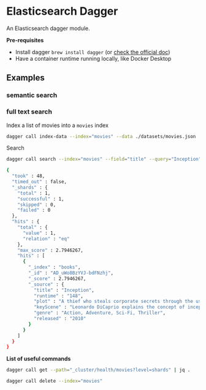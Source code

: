 # Elasticsearch Dagger

An Elasticsearch dagger module.

**Pre-requisites**

- Install dagger `brew install dagger` (or [check the official doc](https://docs.dagger.io/quickstart/729237/cli))
- Have a container runtime running locally, like Docker Desktop

## Examples

### semantic search



### full text search

Index a list of movies into a `movies` index
```sh
dagger call index-data --index="movies" --data ./datasets/movies.json
```

Search
```sh
dagger call search --index="movies" --field="title" --query="Inception"

{
  "took" : 48,
  "timed_out" : false,
  "_shards" : {
    "total" : 1,
    "successful" : 1,
    "skipped" : 0,
    "failed" : 0
  },
  "hits" : {
    "total" : {
      "value" : 1,
      "relation" : "eq"
    },
    "max_score" : 2.7946267,
    "hits" : [
      {
        "_index" : "books",
        "_id" : "AD_uWo8BzYVJ-bdFNzhj",
        "_score" : 2.7946267,
        "_source" : {
          "title" : "Inception",
          "runtime" : "148",
          "plot" : "A thief who steals corporate secrets through the use of dream-sharing technology is given the inverse task of planting an idea into thed of a C.E.O.",
          "keyScene" : "Leonardo DiCaprio explains the concept of inception to Ellen Page by using a child's spinning top.",
          "genre" : "Action, Adventure, Sci-Fi, Thriller",
          "released" : "2010"
        }
      }
    ]
  }
}
```


**List of useful commands**


```sh
dagger call get --path="_cluster/health/movies?level=shards" | jq .
```
```sh
dagger call delete --index="movies"
```
